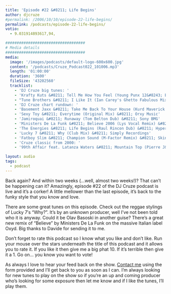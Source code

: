 ```yaml
---
title: 'Episode #22 &#8211; Life Begins'
author: djcruze
#permalink: /2006/10/10/episode-22-life-begins/
permalink: /podcasts/episode-22-life-begins/
votio:
  - 9.031914893617,94,

###################################
# Media details
###################################
media:
  image: '/images/podcasts/default-logo-600x600.jpg'
  content: '/podcasts/Cruze_Podcast022_101006.mp3'
  length: '01:00:00'
  duration: '3600'
  fileSize: '43202560'
  tracklist:
    - 'DJ Cruze big tunes: '
    - 'Krafty Kuts &#8211; Tell Me How You Feel (Young Punx 12&#8243; Edit) &#8211; Against The Grain'
    - "Tune Brothers &#8211; I Like It (Ian Carey's Ghetto Fabulous Mix) &#8211; Housesession Records"
    - 'DJ Cruze chart rundown: '
    - 'Basement Jaxx &#8211; Take Me Back To Your House (Kurd Maverick Mix) &#8211; XL Records'
    - 'Sexy Toy &#8211; Everytime (Original Mix) &#8211; Orxy Music'
    - 'Jamiroquai &#8211; Runaway (Tom Belton Dub) &#8211; Sony BMG'
    - 'Ministers De La Funk &#8211; Believe 2006 (Lys Vocal Remix) &#8211; Oxyd'
    - 'The Energies &#8211; Life Begins (Raul Rincon Dub) &#8211; Hypertelic Records'
    - 'Lucky 7 &#8211; Why (Club Mix) &#8211; Simply Recordings'
    - 'Fatboy Slim &#8211; Champion Sound (M-Factor Remix) &#8211; Skint'
    - 'Cruze classic from 2000: '
    - '99th Affair feat. Latanza Waters &#8211; Mountain Top (Pierre J&#8217;s New Born Vox Dub) &#8211; Edel'

layout: audio
tags:
  - podcast
---
```


Back again? And within two weeks (&#8230;well, almost two weeks!)? That can&#8217;t be happening can it? Amazingly, episode #22 of the DJ Cruze podcast is live and it&#8217;s a corker! A little mellower than the last episode, it&#8217;s back to the funky style that you know and love.

There are some great tunes on this episode. Check out the reggae stylings of Lucky 7&#8242;s &#8220;Why?&#8221;. It&#8217;s by an unknown producer, well I&#8217;ve not been told who it is anyway. Could it be Olav Basoski in another guise? There&#8217;s a great new remix of &#8220;Believe&#8221; by Ministers De La Funk on the massive Italian label Oxyd. Big thanks to Davide for sending it to me.

Don&#8217;t forget to rate this podcast so I know what you like and don&#8217;t like. Run your mouse over the stars underneath the title of this podcast and it allows you to rate it. If you like it then give me a big phat 10. If it&#8217;s terrible then give it a 1. Go on&#8230; you know you want to vote!

As always I love to hear your feed back on the show. [Contact me][1] using the form provided and I&#8217;ll get back to you as soon as I can. I&#8217;m always looking for new tunes to play on the show so if you&#8217;re an up and coming producer who&#8217;s looking for some exposure then let me know and if I like the tunes, I&#8217;ll play them.

[1]: /contact
